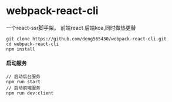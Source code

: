 # webpack-react-cli
一个react-ssr脚手架。 前端react 后端koa,同时做热更替
```
git clone https://github.com/deng565430/webpack-react-cli.git
cd webpack-react-cli
npm install

```
#### 启动服务
```
// 启动后台服务
npm run start
// 启动前端服务
npm run dev:client
```

